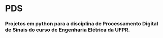 # PDS

### Projetos em python para a disciplina de Processamento Digital de Sinais do curso de Engenharia Elétrica da UFPR.
